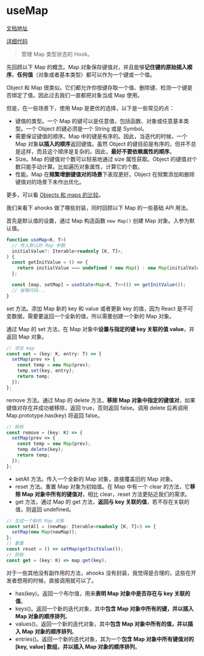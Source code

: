 # useMap

[文档地址](https://ahooks.js.org/zh-CN/hooks/use-map)

[详细代码](https://github.com/GpingFeng/hooks/blob/guangping/read-code/packages/hooks/src/useMap/index.ts)

> 管理 Map 类型状态的 Hook。

先回顾以下 Map 的概念。Map 对象保存键值对，并且能够**记住键的原始插入顺序**。**任何值**（对象或者基本类型）都可以作为一个键或一个值。

Object 和 Map 很类似。它们都允许你按键存取一个值、删除键、检测一个键是否绑定了值。因此过去我们一直都把对象当成 Map 使用。

但是，在一些场景下，使用 Map 是更优的选择，以下是一些常见的点：

- 键值的类型。一个 Map 的键可以是任意值，包括函数、对象或任意基本类型。一个 Object 的键必须是一个 String 或是 Symbol。
- 需要保证键值的顺序。Map 中的键是有序的。因此，当迭代的时候，一个 Map 对象**以插入的顺序**返回键值。虽然 Object 的键目前是有序的，但并不总是这样，而且这个顺序是复杂的。因此，**最好不要依赖属性的顺序**。
- Size。Map 的键值对个数可以轻易地通过 size 属性获取。Object 的键值对个数只能手动计算。比如遍历对象属性，计算它的个数。
- 性能。Map 在**频繁增删键值对的场景**下表现更好。Object 在频繁添加和删除键值对的场景下未作出优化。

更多，可以看 [Objects 和 maps 的比较](https://developer.mozilla.org/zh-CN/docs/Web/JavaScript/Reference/Global_Objects/Map#objects_%E5%92%8C_maps_%E7%9A%84%E6%AF%94%E8%BE%83)。

我们来看下 ahooks 做了哪些封装，同时回顾以下 Map 的一些基础 API 用法。

首先是默认值的设置，通过 Map 构造函数 `new Map()` 创建 Map 对象。入参为默认值。

```ts
function useMap<K, T>(
  // 传入默认的 Map 参数
  initialValue?: Iterable<readonly [K, T]>,
) {
  const getInitValue = () => {
    return initialValue === undefined ? new Map() : new Map(initialValue);
  };

  const [map, setMap] = useState<Map<K, T>>(() => getInitValue());
  // 省略代码...
}
```

set 方法。添加 Map 新的 key 和 value 或者更新 key 的值，因为 React 是不可变数据，需要要返回一个全新的值，所以需要创建一个新的 Map 对象。

通过 Map 的 set 方法，在 Map 对象中**设置与指定的键 key 关联的值 value**，并返回 Map 对象。

```ts
// 添加 map
const set = (key: K, entry: T) => {
  setMap(prev => {
    const temp = new Map(prev);
    temp.set(key, entry);
    return temp;
  });
};
```

remove 方法。通过 Map 的 delete 方法，**移除 Map 对象中指定的键值对**，如果键值对存在并成功被移除，返回 true，否则返回 false。调用 delete 后再调用 Map.prototype.has(key) 将返回 false。

```ts
// 移除
const remove = (key: K) => {
  setMap(prev => {
    const temp = new Map(prev);
    temp.delete(key);
    return temp;
  });
};
```

- setAll 方法。传入一个全新的 Map 对象，直接覆盖旧的 Map 对象。
- reset 方法。重置 Map 对象为初始值。在 Map 中有一个 clear 的方法，它**移除 Map 对象中所有的键值对**，相比 clear，reset 方法更贴近我们的需求。
- get 方法，通过 Map 的 get 方法，**返回与 key 关联的值**，若不存在关联的值，则返回 undefined。

```ts
// 生成一个新的 Map 对象
const setAll = (newMap: Iterable<readonly [K, T]>) => {
  setMap(new Map(newMap));
};
// 重置
const reset = () => setMap(getInitValue());
// 获取
const get = (key: K) => map.get(key);
```

对于一些其他没有副作用的方法，ahooks 没有封装，我觉得是合理的，这些在开发者想用的时候，直接调用就可以了。

- has(key)。返回一个布尔值，用来**表明 Map 对象中是否存在与 key 关联的值**。
- keys()。返回一个新的迭代对象，其中**包含 Map 对象中所有的键，并以插入 Map 对象的顺序排列**。
- values()。返回一个新的迭代对象，其中**包含 Map 对象中所有的值，并以插入 Map 对象的顺序排列**。
- entries()。返回一个新的迭代对象，其为一个**包含 Map 对象中所有键值对的 [key, value] 数组，并以插入 Map 对象的顺序排列**。
